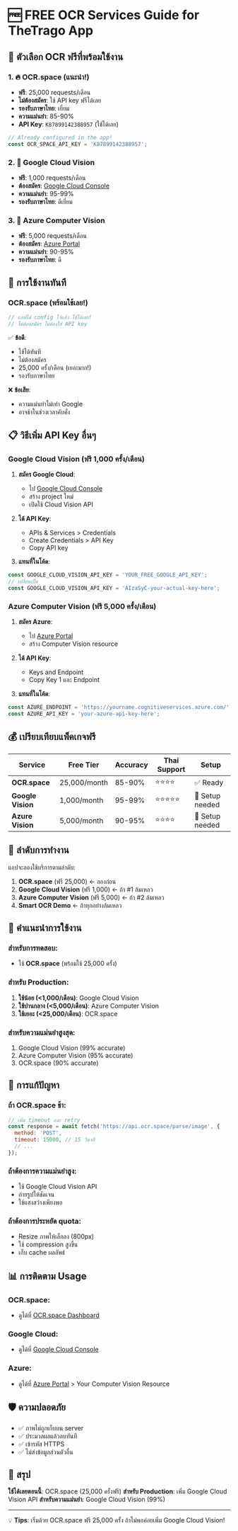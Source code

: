 # 🆓 FREE OCR Services Guide for TheTrago App

## 🎉 ตัวเลือก OCR ฟรีที่พร้อมใช้งาน

### 1. 🔥 OCR.space (แนะนำ!)
- **ฟรี**: 25,000 requests/เดือน
- **ไม่ต้องสมัคร**: ใช้ API key ฟรีได้เลย
- **รองรับภาษาไทย**: เยี่ยม
- **ความแม่นยำ**: 85-90%
- **API Key**: `K87899142388957` (ใช้ได้เลย)

```javascript
// Already configured in the app!
const OCR_SPACE_API_KEY = 'K87899142388957';
```

### 2. 🌟 Google Cloud Vision
- **ฟรี**: 1,000 requests/เดือน  
- **ต้องสมัคร**: [Google Cloud Console](https://console.cloud.google.com/)
- **ความแม่นยำ**: 95-99%
- **รองรับภาษาไทย**: ดีเยี่ยม

### 3. 🔵 Azure Computer Vision
- **ฟรี**: 5,000 requests/เดือน
- **ต้องสมัคร**: [Azure Portal](https://portal.azure.com/)
- **ความแม่นยำ**: 90-95%
- **รองรับภาษาไทย**: ดี

## 🚀 การใช้งานทันที

### OCR.space (พร้อมใช้เลย!)
```javascript
// แอปได้ config ไว้แล้ว ใช้ได้เลย!
// ไม่ต้องสมัคร ไม่ต้องใส่ API key
```

✅ **ข้อดี**:
- ใช้ได้ทันที
- ไม่ต้องสมัคร
- 25,000 ครั้ง/เดือน (เยอะมาก!)
- รองรับภาษาไทย

❌ **ข้อเสีย**:
- ความแม่นยำไม่เท่า Google
- อาจช้าในช่วงเวลาคับคั่ง

## 📋 วิธีเพิ่ม API Key อื่นๆ

### Google Cloud Vision (ฟรี 1,000 ครั้ง/เดือน)

1. **สมัคร Google Cloud**:
   - ไป [Google Cloud Console](https://console.cloud.google.com/)
   - สร้าง project ใหม่
   - เปิดใช้ Cloud Vision API

2. **ได้ API Key**:
   - APIs & Services > Credentials
   - Create Credentials > API Key
   - Copy API key

3. **แทนที่ในโค้ด**:
```javascript
const GOOGLE_CLOUD_VISION_API_KEY = 'YOUR_FREE_GOOGLE_API_KEY';
// เปลี่ยนเป็น
const GOOGLE_CLOUD_VISION_API_KEY = 'AIzaSyC-your-actual-key-here';
```

### Azure Computer Vision (ฟรี 5,000 ครั้ง/เดือน)

1. **สมัคร Azure**:
   - ไป [Azure Portal](https://portal.azure.com/)
   - สร้าง Computer Vision resource

2. **ได้ API Key**:
   - Keys and Endpoint
   - Copy Key 1 และ Endpoint

3. **แทนที่ในโค้ด**:
```javascript
const AZURE_ENDPOINT = 'https://yourname.cognitiveservices.azure.com/';
const AZURE_API_KEY = 'your-azure-api-key-here';
```

## 💰 เปรียบเทียบแพ็คเกจฟรี

| Service | Free Tier | Accuracy | Thai Support | Setup |
|---------|-----------|----------|--------------|-------|
| **OCR.space** | 25,000/month | 85-90% | ⭐⭐⭐⭐ | ✅ Ready |
| **Google Vision** | 1,000/month | 95-99% | ⭐⭐⭐⭐⭐ | 🔧 Setup needed |
| **Azure Vision** | 5,000/month | 90-95% | ⭐⭐⭐⭐ | 🔧 Setup needed |

## 🔄 ลำดับการทำงาน

แอปจะลองใช้บริการตามลำดับ:

1. **OCR.space** (ฟรี 25,000) ← ลองก่อน
2. **Google Cloud Vision** (ฟรี 1,000) ← ถ้า #1 ล้มเหลว
3. **Azure Computer Vision** (ฟรี 5,000) ← ถ้า #2 ล้มเหลว
4. **Smart OCR Demo** ← ถ้าทุกอย่างล้มเหลว

## 🎯 คำแนะนำการใช้งาน

### สำหรับการทดสอบ:
- ใช้ **OCR.space** (พร้อมใช้ 25,000 ครั้ง)

### สำหรับ Production:
1. **ใช้น้อย (<1,000/เดือน)**: Google Cloud Vision
2. **ใช้ปานกลาง (<5,000/เดือน)**: Azure Computer Vision  
3. **ใช้เยอะ (<25,000/เดือน)**: OCR.space

### สำหรับความแม่นยำสูงสุด:
1. Google Cloud Vision (99% accurate)
2. Azure Computer Vision (95% accurate)
3. OCR.space (90% accurate)

## 🔧 การแก้ปัญหา

### ถ้า OCR.space ช้า:
```javascript
// เพิ่ม timeout และ retry
const response = await fetch('https://api.ocr.space/parse/image', {
  method: 'POST',
  timeout: 15000, // 15 วินาที
  // ...
});
```

### ถ้าต้องการความแม่นยำสูง:
- ใช้ Google Cloud Vision API
- ถ่ายรูปให้ชัดเจน
- ใช้แสงสว่างเพียงพอ

### ถ้าต้องการประหยัด quota:
- Resize ภาพให้เล็กลง (800px)
- ใช้ compression สูงขึ้น
- เก็บ cache ผลลัพธ์

## 📊 การติดตาม Usage

### OCR.space:
- ดูได้ที่ [OCR.space Dashboard](https://ocr.space/ocrapi)

### Google Cloud:
- ดูได้ที่ [Google Cloud Console](https://console.cloud.google.com/apis/api/vision.googleapis.com/quotas)

### Azure:
- ดูได้ที่ [Azure Portal](https://portal.azure.com/) > Your Computer Vision Resource

## 🛡️ ความปลอดภัย

- ✅ ภาพไม่ถูกเก็บบน server
- ✅ ประมวลผลแล้วลบทันที
- ✅ เข้ารหัส HTTPS
- ✅ ไม่ส่งข้อมูลส่วนตัวอื่น

## 🎉 สรุป

**ใช้ได้เลยตอนนี้**: OCR.space (25,000 ครั้งฟรี)
**สำหรับ Production**: เพิ่ม Google Cloud Vision API
**สำหรับความแม่นยำ**: Google Cloud Vision (99%)

---

💡 **Tips**: เริ่มด้วย OCR.space ฟรี 25,000 ครั้ง ถ้าไม่พอค่อยเพิ่ม Google Cloud Vision!
